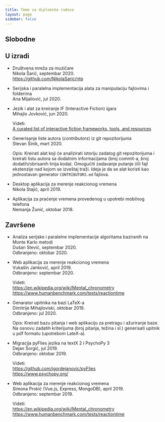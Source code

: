 ```yaml
---
title: Teme za diplomske radove
layout: page
sidebar: false
---
```


## Slobodne

## U izradi

- Društvena mreža za muzičare
  <br>Nikola Šarić, septembar 2020.
  <br><https://github.com/NikolaSaric/ntp>
  
- Serijska i paralelna implementacija alata za manipulaciju fajlovima i folderima
  <br>Ana Mijailović, jul 2020.

- Jezik i alat za kreiranje IF (Interactive Fiction) igara
  <br>Mihajlo Jovković, jun 2020.
  
  Videti:
  <br>[A curated list of interactive fiction frameworks, tools, and resources](https://github.com/tajmone/awesome-interactive-fiction)

- Generisanje liste autora (*contributors*) iz git repozitorijuma
  <br>Stevan Šinik, mart 2020.

  Opis: Kreirati alat koji će analizirati istoriju zadatog git repozitorijuma i
  kreirati listu autora sa dodatnim informacijama (broj commit-a, broj
  dodatih/obrisanih linija koda). Omogućiti zadavanje putanje i/ili fajl
  ekstenzije nad kojom se izveštaj traži. Ideja je da se alat koristi kao
  jednostavan generator `CONTRIBUTORS.md` fajlova.

- Desktop aplikacija za merenje reakcionog vremena
  <br> Nikola Stajić, april 2019.

- Aplikacija za praćenje vremena provedenog u upotrebi mobilnog telefona
  <br>Nemanja Žunić, oktobar 2018.
  

## Završene

- Analiza serijske i paralelne implementacije algoritama baziranih na Monte Karlo metodi
  <br>Dušan Stević, septembar 2020.
  <br>Odbranjeno: oktobar 2020.

- Web aplikacija za merenje reakcionog vremena 
  <br> Vukašin Janković, april 2019.
  <br>Odbranjeno: septembar 2020.

  Videti:
  <br><https://en.wikipedia.org/wiki/Mental_chronometry>
  <br><https://www.humanbenchmark.com/tests/reactiontime>

- Genarator upitnika na bazi LaTeX-a
  <br>Dimitrije Mihajloviski, oktobar 2019.
  <br>Odbranjeno: jul 2020.
  
  Opis: Kreirati bazu pitanja i web aplikaciju za pretragu i ažuriranje baze. Na
  osnovu zadatih kriterijuma (broj pitanja, težina i sl.) generisati upitnik u
  pdf formatu (upotrebom LateX-a).
  
- Migracija pyFlies jezika na textX 2 i PsychoPy 3
  <br>Dejan Šorgić, jul 2019.
  <br>Odbranjeno: oktobar 2019.

  Videti:
  <br><https://github.com/igordejanovic/pyFlies>
  <br><https://www.psychopy.org/>

- Web aplikacija za merenje reakcionog vremena 
  <br> Simona Prokić (Vue.js, Express, MongoDB), april 2019.
  <br> Odbranjeno: septembar 2019.

  Videti:
  <br><https://en.wikipedia.org/wiki/Mental_chronometry>
  <br><https://www.humanbenchmark.com/tests/reactiontime>
